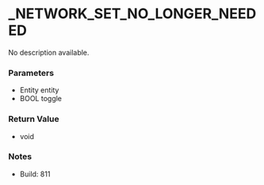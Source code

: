 # _NETWORK_SET_NO_LONGER_NEEDED

No description available.

### Parameters
* Entity entity
* BOOL toggle

### Return Value
* void

### Notes
* Build: 811

